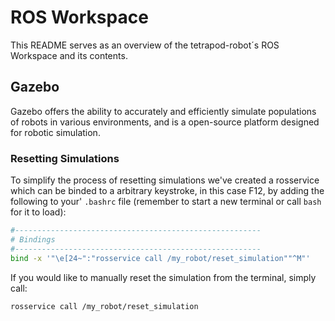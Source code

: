 # ROS Workspace

This README serves as an overview of the tetrapod-robot´s ROS Workspace and its contents.

## Gazebo

Gazebo offers the ability to accurately and efficiently simulate populations of robots in various environments, and is a open-source platform designed for robotic simulation.

### Resetting Simulations

To simplify the process of resetting simulations we've created a rosservice which can be binded to a arbitrary keystroke, in this case F12, by adding the following to your' `.bashrc` file (remember to start a new terminal or call `bash` for it to load):

```bash
#-------------------------------------------------------
# Bindings
#-------------------------------------------------------
bind -x '"\e[24~":"rosservice call /my_robot/reset_simulation""^M"'
```

If you would like to manually reset the simulation from the terminal, simply call:

```bash
rosservice call /my_robot/reset_simulation
```